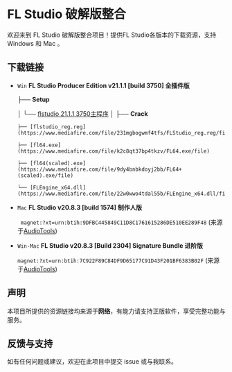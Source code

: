 
# FL Studio 破解版整合

欢迎来到 FL Studio 破解版整合项目！提供FL Studio各版本的下载资源，支持 Windows 和 Mac 。

## 下载链接

- `Win`  **FL Studio Producer Edition v21.1.1 [build 3750] 全插件版**
  
  ├── **Setup**
  
  │   └── [flstudio 21.1.1 3750主程序](https://www.mediafire.com/file/6vm3uuhd9uf3ppb/flstudio_win64_21.1.1.3750.exe/file)
  │
  ├── **Crack**
  
      ├── [flstudio_reg.reg](https://www.mediafire.com/file/231mgbogwmf4tfs/FLStudio_reg.reg/file)
  
      ├── [fl64.exe](https://www.mediafire.com/file/k2c8qt37bp4tkzv/FL64.exe/file)
  
      ├── [fl64(scaled).exe](https://www.mediafire.com/file/9dy4bnbkdoyj2bb/FL64+(scaled).exe/file)
  
      └── [FLEngine_x64.dll](https://www.mediafire.com/file/22w0wwo4tdal55b/FLEngine_x64.dll/file)


- `Mac`  **FL Studio v20.8.3 [build 1574] 制作人版**
  
  ` magnet:?xt=urn:btih:9DFBC445849C11D8C1761615286DE510EE289F48`
   (来源于[AudioTools](https://audiotools.in/2021/11/09/flstudio-v20-8-3-1574-macos-12/))

- `Win-Mac`  **FL Studio v20.8.3 [Build 2304] Signature Bundle 进阶版**
  
  `magnet:?xt=urn:btih:7C922F89C84DF9D65177C91D43F201BF6383B02F`
  (来源于[AudioTools](https://audiotools.in/2021/08/05/flstudio-v20-8-3-2304-win-mac/))
  
## 声明

本项目所提供的资源链接均来源于**网络**，有能力请支持正版软件，享受完整功能与服务。

## 反馈与支持

如有任何问题或建议，欢迎在此项目中提交 issue 或与我联系。
